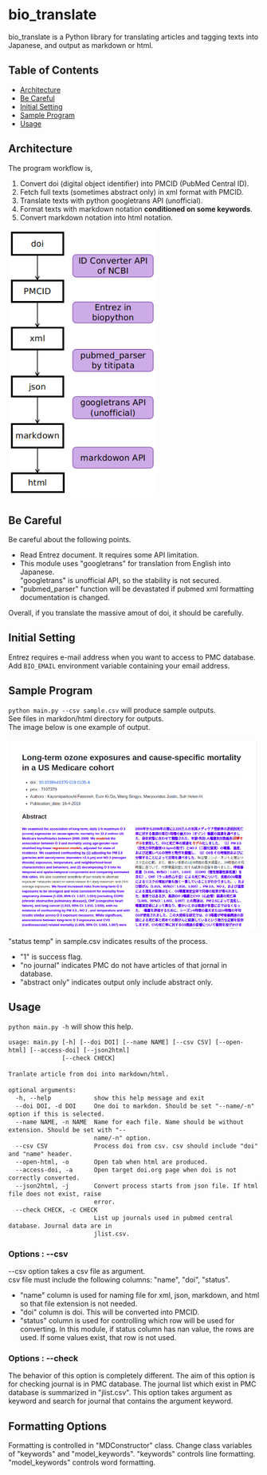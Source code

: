 # bio_translate

bio_translate is a Python library for translating articles and tagging texts into Japanese, and output as markdown or html.  

## Table of Contents 
- [Architecture](#Architecture) 
- [Be Careful](#Be-Careful)
- [Initial Setting](#Initial-Setting)
- [Sample Program](#Sample-Program)
- [Usage](#Usage)

## Architecture

The program workflow is, 
1. Convert doi (digital object identifier) into PMCID (PubMed Central ID). 
2. Fetch full texts (sometimes abstract only) in xml format with PMCID.
3. Translate texts with python googletrans API (unofficial). 
4. Format texts with markdown notation **conditioned on some keywords**. 
5. Convert markdown notation into html notation. 

<img src="pic/workflow.png" width="300px">  <br>

## Be Careful
Be careful about the following points.
- Read Entrez document. It requires some API limitation. 
- This module uses "googletrans" for translation from English into Japanese.  
"googletrans" is unofficial API, so the stability is not secured.
- "pubmed_parser" function will be devastated if pubmed xml formatting documentation is changed.  

Overall, if you translate the massive amout of doi, it should be carefully.

## Initial Setting 
Entrez requires e-mail address when you want to access to PMC database.  
Add `BIO_EMAIL` environment variable containing your email address.  

## Sample Program
`python main.py --csv sample.csv` will produce sample outputs.  
See files in markdon/html directory for outputs.  
The image below is one example of output.  

<img src="pic/04_Kazemiparkouhi.png" width="600px">  <br>


"status temp" in sample.csv indicates results of the process. 
- "1" is success flag.
- "no journal" indicates PMC do not have articles of that jornal in database. 
- "abstract only" indicates output only include abstract only.



## Usage 
`python main.py -h` will show this help.

``` 
usage: main.py [-h] [--doi DOI] [--name NAME] [--csv CSV] [--open-html] [--access-doi] [--json2html]
               [--check CHECK]

Tranlate article from doi into markdown/html.

optional arguments:
  -h, --help            show this help message and exit  
  --doi DOI, -d DOI     One doi to markdon. Should be set "--name/-n" option if this is selected.  
  --name NAME, -n NAME  Name for each file. Name should be without extension. Should be set with "--  
                        name/-n" option.  
  --csv CSV             Process doi from csv. csv should include "doi" and "name" header.  
  --open-html, -o       Open tab when html are produced.  
  --access-doi, -a      Open target doi.org page when doi is not correctly converted.  
  --json2html, -j       Convert process starts from json file. If html file does not exist, raise  
                        error.  
  --check CHECK, -c CHECK  
                        List up journals used in pubmed central database. Journal data are in  
                        jlist.csv.  
```

### Options : --csv 
--csv option takes a csv file as argument.  
csv file must include the following columns: "name", "doi", "status".
- "name" column is used for naming file for xml, json, markdown, and html 
so that file extension is not needed.
- "doi" column is doi. This will be converted into PMCID.
- "status" column is used for controlling which row will be used for converting. 
In this module, if status column has nan value, the rows are used. 
If some values exist, that row is not used. 

### Options : --check 
The behavior of this option is completely different. 
The aim of this option is for checking journal is in PMC database. 
The journal list which exist in PMC database is summarized in "jlist.csv". 
This option takes argument as keyword and 
search for journal that contains the argument keyword. 

## Formatting Options
Formatting is controlled in "MDConstructor" class. 
Change class variables of "keywords" and "model_keywords".
"keywords" controls line formatting.
"model_keywords" controls word formatting.

